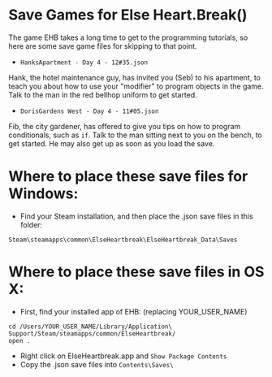 Save Games for Else Heart.Break()
=================================

The game EHB takes a long time to get to the programming tutorials,
so here are some save game files for skipping to that point.

* `HanksApartment - Day 4 - 12#35.json`

Hank, the hotel maintenance guy, has invited you (Seb) to his apartment,
to teach you about how to use your "modifier" to program objects in the game.
Talk to the man in the red bellhop uniform to get started.

* `DorisGardens West - Day 4 - 11#05.json`

Fib, the city gardener, has offered to give you tips on how to program conditionals, such as `if`.
Talk to the man sitting next to you on the bench, to get started.
He may also get up as soon as you load the save.


Where to place these save files for Windows:
============================================

* Find your Steam installation, and then place the .json save files in this folder:

`Steam\steamapps\common\ElseHeartbreak\ElseHeartbreak_Data\Saves`

Where to place these save files in OS X:
===================================

* First, find your installed app of EHB: (replacing YOUR_USER_NAME)

```
cd /Users/YOUR_USER_NAME/Library/Application\ Support/Steam/steamapps/common/ElseHeartbreak/
open .
```

* Right click on ElseHeartbreak.app and `Show Package Contents`
* Copy the .json save files into `Contents\Saves\`
